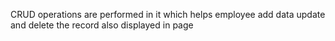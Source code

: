 CRUD operations are performed in it which helps employee add data update and delete the record also displayed in page
